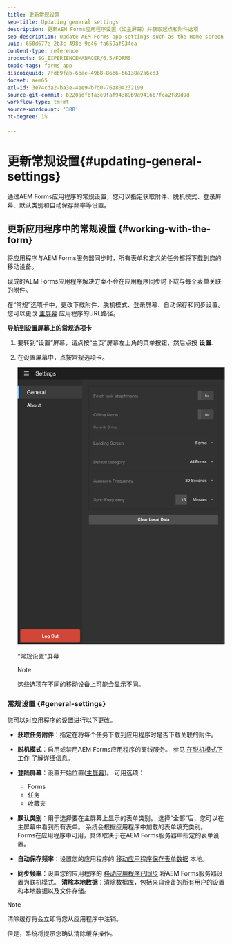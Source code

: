 ```yaml
---
title: 更新常规设置
seo-title: Updating general settings
description: 更新AEM Forms应用程序设置（如主屏幕）并获取起点和附件选项
seo-description: Update AEM Forms app settings such as the Home screen and fetch Startpoints and attachments options
uuid: 650d677e-2b3c-498e-9e46-fa659af934ca
content-type: reference
products: SG_EXPERIENCEMANAGER/6.5/FORMS
topic-tags: forms-app
discoiquuid: 7fdb9fab-6bae-49b8-86b6-66138a2a6cd3
docset: aem65
exl-id: 3e74cda2-ba3e-4ee9-b7d0-76a804232199
source-git-commit: b220adf6fa3e9faf94389b9a9416b7fca2f89d9d
workflow-type: tm+mt
source-wordcount: '388'
ht-degree: 1%

---
```


# 更新常规设置{#updating-general-settings}

通过AEM Forms应用程序的常规设置，您可以指定获取附件、脱机模式、登录屏幕、默认类别和自动保存频率等设置。

## 更新应用程序中的常规设置 {#working-with-the-form}

将应用程序与AEM Forms服务器同步时，所有表单和定义的任务都将下载到您的移动设备。

现成的AEM Forms应用程序解决方案不会在应用程序同步时下载与每个表单关联的附件。

在“常规”选项卡中，更改下载附件、脱机模式、登录屏幕、自动保存和同步设置。 您可以更改 [主屏幕](../../forms/using/home-screen.md) 应用程序的URL路径。

**导航到设置屏幕上的常规选项卡**

1. 要转到“设置”屏幕，请点按“主页”屏幕左上角的菜单按钮，然后点按 **设置**.
1. 在设置屏幕中，点按常规选项卡。

   ![AEM Forms应用程序中的常规设置](assets/gen-settings-1.png)

   “常规设置”屏幕

   >[!NOTE]
   >
   >这些选项在不同的移动设备上可能会显示不同。

### 常规设置 {#general-settings}

您可以对应用程序的设置进行以下更改。

* **获取任务附件**：指定在将每个任务下载到应用程序时是否下载关联的附件。
* **脱机模式**：启用或禁用AEM Forms应用程序的离线服务。 参见 [在脱机模式下工作](/help/forms/using/work-offline-mode.md) 了解详细信息。
* **登陆屏幕**：设置开始位置([主屏幕](../../forms/using/home-screen.md))。
可用选项：

   * Forms
   * 任务
   * 收藏夹

* **默认类别**：用于选择要在主屏幕上显示的表单类别。 选择“全部”后，您可以在主屏幕中看到所有表单。 系统会根据应用程序中加载的表单填充类别。 Forms在应用程序中可用，具体取决于在AEM Forms服务器中指定的表单设置。

* **自动保存频率**：设置您的应用程序的 [移动应用程序保存表单数据](../../forms/using/autosave-data-app.md) 本地。
* **同步频率**：设置您的应用程序的 [移动应用程序已同步](../../forms/using/sync-app.md) 将AEM Forms服务器设置为联机模式。
   **清除本地数据**：清除数据库，包括来自设备的所有用户的设置和本地数据以及文件存储。

>[!NOTE]
>
>清除缓存将会立即将您从应用程序中注销。
>
>但是，系统将提示您确认清除缓存操作。
